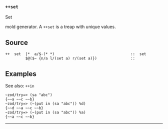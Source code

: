 ### `++set`

Set

mold generator. A `++set` is a treap with unique values.

Source
------

    ++  set  |*  a/$-(* *)                                  ::  set
             $@($~ {n/a l/(set a) r/(set a)})               ::


Examples
--------

See also: `++in`

    ~zod/try=> (sa "abc")
    {~~a ~~c ~~b}
    ~zod/try=> (~(put in (sa "abc")) %d)
    {~~d ~~a ~~c ~~b}
    ~zod/try=> (~(put in (sa "abc")) %a)
    {~~a ~~c ~~b}



***
